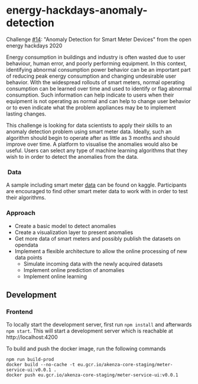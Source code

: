 # energy-hackdays-anomaly-detection

Challenge [#14](https://hack.opendata.ch/project/579): "Anomaly Detection for Smart Meter Devices" from the open energy hackdays 2020

Energy consumption in buildings and industry is often wasted due to user behaviour, human error, and poorly performing equipment. In this context, identifying abnormal consumption power behavior can be an important part of reducing peak energy consumption and changing undesirable user behavior. With the widespread rollouts of smart meters, normal operating consumption can be learned over time and used to identify or flag abnormal consumption. Such information can help indicate to users when their equipment is not operating as normal and can help to change user behavior or to even indicate what the problem appliances may be to implement lasting changes.

This challenge is looking for data scientists to apply their skills to an anomaly detection problem using smart meter data. Ideally, such an algorithm should begin to operate after as little as 3 months and should improve over time. A platform to visualise the anomalies would also be useful. Users can select any type of machine learning algorithms that they wish to in order to detect the anomalies from the data.

###  Data

A sample including smart meter [data](https://www.kaggle.com/portiamurray/anomaly-detection-smart-meter-data-sample) can be found on kaggle. Participants are encouraged to find other smart meter data to work with in order to test their algorithms.

### Approach

- Create a basic model to detect anomalies
- Create a visualization layer to present anomalies
- Get more data of smart meters and possibly publish the datasets on opendata
- Implement a flexible architecture to allow the online processing of new data points
  - Simulate incoming data with the newly acquired datasets
  - Implement online prediction of anomalies
  - Implement online learning
  

## Development

### Frontend
To locally start the development server, first run `npm install` and afterwards `npm start`. This will start a development server which is reachable at http://localhost:4200

To build and push the docker image, run the following commands
```
npm run build-prod
docker build --no-cache -t eu.gcr.io/akenza-core-staging/meter-service-ui:v0.0.1 .  
docker push eu.gcr.io/akenza-core-staging/meter-service-ui:v0.0.1
```
